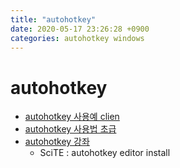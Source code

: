 ```yaml
---
title: "autohotkey"
date: 2020-05-17 23:26:28 +0900
categories: autohotkey windows
---
```


# autohotkey
- [autohotkey 사용예 clien](https://m.clien.net/service/board/lecture/14938326?od=T31&po=0&category=&groupCd=)
- [autohotkey 사용법 초급](https://m.blog.naver.com/PostView.nhn?blogId=ksu17&logNo=110165720961&proxyReferer=https:%2F%2Fwww.google.com%2F)
- [autohotkey 강좌](https://elderlykims.tistory.com/10)
  - SciTE : autohotkey editor install 
